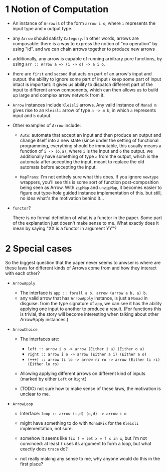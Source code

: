 # 1 Notion of Computation

- An instance of `Arrow` is of the form `arrow i o`, where `i` represents the input type
  and `o` output type.

- any `Arrow` should satisfy `Category`. In other words, arrows are composable: there is
  a way to express the notion of "no operation" by using "id". and we can chain arrows together
  to produce new arrows

- additionally, any arrow is capable of running arbitrary pure functions, by using `arr :: Arrow a => (i -> o) -> a i o`.

- there are `first` and `second` that acts on part of an arrow's input and output. the ability
  to ignore some part of input / keep some part of input intact is important:
  it gives us ability to dispatch different part of the input to different arrow components,
  which can then allows us to build up large and complex arrow network from it.

- `Arrow` instances include `Kleisli` arrows. Any valid instance of `Monad m` gives rise
  to an `Kleisli` arrow of type `a -> m b`, in which `a` represents input and `b` output.

- Other examples of `Arrow` include:

    - `Auto`: automata that accept an input and then produce an output and change itself
      into a new state (since under the setting of functional programming, everything should
      be immutable, this usually means a function of `i -> (o,a)`, where `i` is the input
      and `o` the output. we additionally have something of type `a` from the output,
      which is the automata after accepting the input, meant to replace the old automata
      before accepting the input.

    - `MapTrans`: I'm not entirely sure what this does. If you ignore `newtype` wrappers,
      you'll see this is some sort of function post-composition being seen as Arrow.
      With `zipMap` and `unzipMap`, it becomes easier to figure out type-hole
      guided instance implementation of this. but still, no idea what's the
      motivation behind it...

- `functor`?

    There is no formal definition of what is a functor in the paper.
    Some part of the explanation just doesn't make sense to me.
    What exactly does it mean by saying "XX is a functor in argument YY"?

# 2 Special cases

So the biggest question that the paper never seems to anwser is
where are these laws for different kinds of Arrows come from and how
they interact with each other?

- `ArrowApply`

    - The interface is `app :: forall a b. arrow (arrow a b, a) b`.
    - any valid arrow that has `ArrowApply` instance, is just a `Monad` in disguise.
      from the type signature of `app`, we can see it has the ability applying
      one input to another to produce a result. (For functions this is trivial,
      the story will become interesting when talking about other ArrowApply
      instances.)

- `ArrowChoice`

    - The interfaces are:

        - `left :: arrow i o -> arrow (Either i a) (Either o a)`
        - `right :: arrow i o -> arrow (Either a i) (Either a o)`
        - `(+++) :: arrow li lo -> arrow ri ro -> arrow (Either li ri) (Either lo ro)`

    - Allowing applying different arrows on different kind of inputs (marked by either `Left` or `Right`)

    - (TODO) not sure how to make sense of these laws, the motivation is unclear to me.

- `ArrowLoop`

    - Interface: `loop :: arrow (i,d) (o,d) -> arrow i o`

    - might have something to do with `MonadFix` for the `Kleisli` implementation, not sure.

    - somehow it seems like `fix f = let x = f x in x`, but I'm not convinced: at least `f` uses its
      argument to form a loop, but what exactly does `trace` do?

    - not really making any sense to me, why anyone would do this in the first place?
